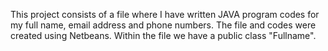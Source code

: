 This project consists of a file where I have written JAVA program codes for my full name, email address and phone numbers.
The file and codes were created using Netbeans.
Within the file we have a public class "Fullname".
